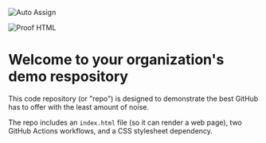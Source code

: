 ![Auto Assign](https://github.com/Jigm-Project/demo-repository/actions/workflows/auto-assign.yml/badge.svg)

![Proof HTML](https://github.com/Jigm-Project/demo-repository/actions/workflows/proof-html.yml/badge.svg)

# Welcome to your organization's demo respository
This code repository (or "repo") is designed to demonstrate the best GitHub has to offer with the least amount of noise.

The repo includes an `index.html` file (so it can render a web page), two GitHub Actions workflows, and a CSS stylesheet dependency.
